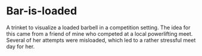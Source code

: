 # Bar-is-loaded
A trinket to visualize a loaded barbell in a competition setting.  The idea for this came from a friend of mine who competed at a local powerlifting meet.  Several of her attempts were misloaded, which led to a rather stressful meet day for her.  